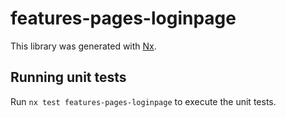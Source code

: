 # features-pages-loginpage

This library was generated with [Nx](https://nx.dev).

## Running unit tests

Run `nx test features-pages-loginpage` to execute the unit tests.

